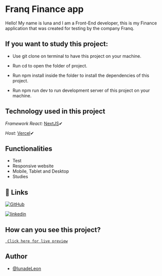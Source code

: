 # Franq Finance app

Hello! My name is Iuna and I am a Front-End developer, this is my Finance application that was created for testing by the company Franq.

## If you want to study this project:

- Use git clone on terminal to have this project on your machine.

- Run cd to open the folder of project.

- Run npm install inside the folder to install the dependencies of this project.

- Run npm run dev to run development server of this project on your machine.

## Technology used in this project

_Framework React:_ [ NextJS](https://nextjs.org/)✔

_Host:_ [ Vercel](https://vercel.com//)✔

## Functionalities

- Test
- Responsive website
- Mobile, Tablet and Desktop
- Studies

## 🔗 Links

[![GitHub](https://img.shields.io/badge/github-0A66C2?style=for-the-badge&logo=github&logoColor=white)](https://github.com/Iunaa)

[![linkedin](https://img.shields.io/badge/linkedin-0A66C2?style=for-the-badge&logo=linkedin&logoColor=white)](https://www.linkedin.com/in/iuna-de-leon-8519b2221/)

## How can you see this project?

[ ` Click here for live preview`](https://finance-app-gold.vercel.app/)

## Author

- [@IunadeLeon](https://github.com/Iunaa)
